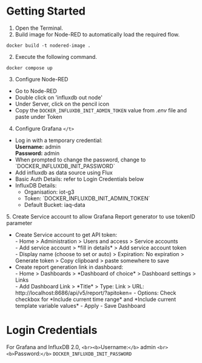# Getting Started

1. Open the Terminal.
2. Build image for Node-RED to automatically load the required flow.

```
docker build -t nodered-image .
```

2. Execute the following command.

```
docker compose up
```

3. Configure Node-RED

</t><ul>
    <li>Go to Node-RED</li>
    <li>Double click on 'influxdb out node'</li>
    <li>Under Server, click on the pencil icon</li>
    <li>Copy the `DOCKER_INFLUXDB_INIT_ADMIN_TOKEN` value from <i>.env</i> file and paste under Token</li>
</ul>

4. Configure Grafana
   `</t>`

<ul>
    <li>
        Log in with a temporary credential:
        <br><b>Username:</b> admin
        <br><b>Password:</b> admin 
    </li>
    <li>
        When prompted to change the password, change to `DOCKER_INFLUXDB_INIT_PASSWORD`
    </li>
    <li>
        Add influxdb as data source using Flux
    </li>
    <li>
        Basic Auth Details: refer to Login Credentials below
    </li>
    <li>
        InfluxDB Details:
        <ul>
            <li>
                Organisation: iot-g3
            </li>
            <li>
                Token: `DOCKER_INFLUXDB_INIT_ADMIN_TOKEN`
            </li>
            <li>
                Default Bucket: iaq-data
            </li>
        </ul>
    </li>
</ul>
5. Create Service account to allow Grafana Report generator to use tokenID parameter
<ul>
    <li>
        Create Service account to get API token: <br>
        - Home > Administration > Users and access > Service accounts <br>
         - Add service account > *fill in details* > Add service account token <br>
         - Display name (choose to set or auto) > Expiration: No expiration > Generate token > Copy clipboard > paste somewhere to save <br>
    </li>
    <li>
       Create report generation link in dashboard: <br>
       - Home > Dashboards > *Dashboard of choice* > Dashboard settings > Links <br>
        - Add Dashboard Link > *Title* > Type: Link > URL: http://localhost:8686/api/v5/report/<Dashboard uID>?apitoken=<Service Account API Token>
        - Options: Check checkbox for *Include current time range* and *Include current template variable values*
        - Apply
       - Save Dashboard 
    </li>

</ul>

# Login Credentials

For Grafana and InfluxDB 2.0,
`<br><b>`Username:`</b>` admin
`<br><b>`Password:`</b>` `DOCKER_INFLUXDB_INIT_PASSWORD`
